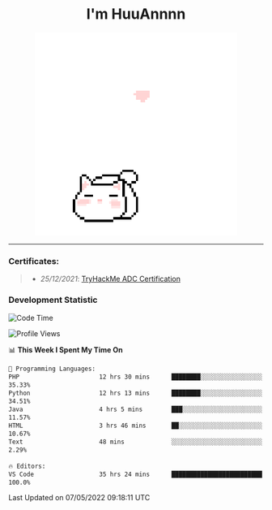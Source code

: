 <h1 align='center'>I'm HuuAnnnn</h1>
<p align="center">
 <img src="cat_intro.gif" />
</p>

___

### Certificates:
>- *25/12/2021*: [TryHackMe ADC Certification](https://tryhackme-certificates.s3-eu-west-1.amazonaws.com/THM-HKVVJOIWJA.png)


### Development Statistic

<!--START_SECTION:waka-->
![Code Time](http://img.shields.io/badge/Code%20Time-166%20hrs%2038%20mins-blue)

![Profile Views](http://img.shields.io/badge/Profile%20Views-1-blue)

📊 **This Week I Spent My Time On** 

```text
💬 Programming Languages: 
PHP                      12 hrs 30 mins      ████████░░░░░░░░░░░░░░░░░   35.33% 
Python                   12 hrs 13 mins      ████████░░░░░░░░░░░░░░░░░   34.51% 
Java                     4 hrs 5 mins        ███░░░░░░░░░░░░░░░░░░░░░░   11.57% 
HTML                     3 hrs 46 mins       ██░░░░░░░░░░░░░░░░░░░░░░░   10.67% 
Text                     48 mins             ░░░░░░░░░░░░░░░░░░░░░░░░░   2.29%

🔥 Editors: 
VS Code                  35 hrs 24 mins      █████████████████████████   100.0%

```


 Last Updated on 07/05/2022 09:18:11 UTC
<!--END_SECTION:waka-->

